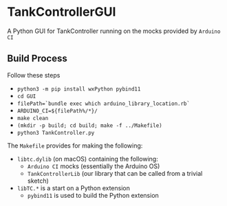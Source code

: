 # TankControllerGUI
A Python GUI for TankController running on the mocks provided by `Arduino CI`

## Build Process
Follow these steps
* `python3 -m pip install wxPython pybind11`
* `cd GUI`
* ``filePath=`bundle exec which arduino_library_location.rb` ``
* `ARDUINO_CI=${filePath%/*}/`
* `make clean`
* `(mkdir -p build; cd build; make -f ../Makefile)`
* `python3 TankController.py`

The `Makefile` provides for making the following:
* `libtc.dylib` (on macOS) containing the following:
  * `Arduino CI` mocks (essentially the Arduino OS)
  * `TankControllerLib` (our library that can be called from a trivial sketch)
* `libTC.*` is a start on a Python extension
  * `pybind11` is used to build the Python extension
